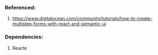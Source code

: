 ### Referenced:
1.  https://www.digitalocean.com/community/tutorials/how-to-create-multistep-forms-with-react-and-semantic-ui

###  Dependencies:
1.  Reacte

